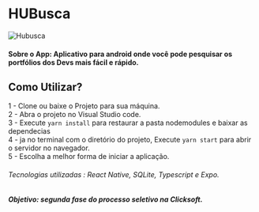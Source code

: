 # HUBusca

![Hubusca](https://github.com/ProgramadorLeandroSantos/HUBusca/blob/master/assets/HUBusca.gif)
#### Sobre o App: Aplicativo para android onde você pode pesquisar os portfólios dos Devs mais fácil e rápido.

## Como Utilizar?

1 - Clone ou baixe o Projeto para sua máquina.<br/>
2 - Abra o projeto no Visual Studio code.<br/>
3 - Execute `yarn install` para restaurar a pasta nodemodules e baixar as dependecias <br/>
4 - ja no terminal com o diretório do projeto, Execute `yarn start` para abrir o servidor no navegador. <br/>
5 - Escolha a melhor forma de iniciar a aplicação.

###### Tecnologias utilizadas : React Native, SQLite, Typescript e Expo.
##### Objetivo: segunda fase do processo seletivo na Clicksoft.
